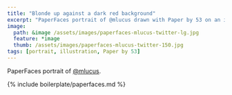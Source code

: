 ```yaml
---
title: "Blonde up against a dark red background"
excerpt: "PaperFaces portrait of @mlucus drawn with Paper by 53 on an iPad."
image: 
  path: &image /assets/images/paperfaces-mlucus-twitter-lg.jpg 
  feature: *image
  thumb: /assets/images/paperfaces-mlucus-twitter-150.jpg
tags: [portrait, illustration, Paper by 53]
---
```


PaperFaces portrait of [@mlucus](http://twitter.com/mlucus).

{% include boilerplate/paperfaces.md %}